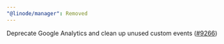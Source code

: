 ```yaml
---
"@linode/manager": Removed
---
```


Deprecate Google Analytics and clean up unused custom events ([#9266](https://github.com/linode/manager/pull/9266))
